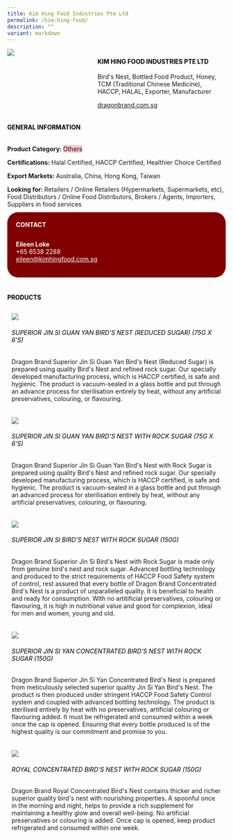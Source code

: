 ```yaml
---
title: Kim Hing Food Industries Pte Ltd
permalink: /kim-hing-food/
description: ""
variant: markdown
---
```

<div class="flex-paragraph"> 
<p style="text-transform: uppercase">
</p>
</div> 
<div class="flex-container" style="display: flex; flex-wrap: wrap;"> 
<div class="card sgds" style="flex: 1 1 40%; display: block;">
<img src="/images/kim_hing_logo.png">
</div> 
<div class="card-sgds" style="flex: 1 1 58%; display: block; margin-left: 3px"> 
<h4 style="text-transform: uppercase; color: black;">
<b>Kim Hing Food Industries Pte Ltd
</b>
</h4> 
<p>Bird's Nest, Bottled Food Product, Honey, TCM (Traditional Chinese Medicine), HACCP, HALAL, Exporter, Manufacturer
</p> 
<p>
<a href="https://dragonbrand.com.sg/" target="_blank">dragonbrand.com.sg
</a>
</p> 
</div> 
</div> 
<h4 style="text-transform: uppercase; color: black;">
<b>General Information
</b>
</h4> 
<div class="flex-container" style="display: flex; flex-wrap: wrap;"> 
<div class="card sgds" style="flex: 1 1 65%; display: block; align-self: stretch"> 
<div class="flex-paragraph"> 
<p>
<b>Product Category: 
</b>
<span style="background-color: pink; border-radius: 10 px;">Others
</span>
</p> 
<p>
<b>Certifications: 
</b> Halal Certified, HACCP Certified, Healthier Choice Certified
</p> 
<p>
<b>Export Markets: 
</b>Australia, China, Hong Kong, Taiwan
</p> 
<p style="margin-bottom: 10px;">
<b>Looking for: 
</b>Retailers / Online Retailers (Hypermarkets, Supermarkets, etc), Food Distributors / Online Food Distributors, Brokers / Agents, Importers, Suppliers in food services
</p> 
</div> 
</div> 
<div class="card sgds" style="flex: 1 1 35%; padding: 10px; display: block; background-color: maroon; border-radius: 25px; align-self: center;"> 
<h4 style="color: white; margin-top: 10px; margin-left: 10px;">CONTACT
</h4> 
<div class="flex-paragraph"> 
<p style="padding: 10px; color: white;">
<b>Eileen Loke
</b>
<br>+65 6538 2288
<br>
<a href="mailto:eileen@kimhingfood.com.sg" style="color: white;">eileen@kimhingfood.com.sg
</a>
</p> 
</div> 
</div> 
</div> 
<br> 
<h4 style="text-transform: uppercase; color: black;">
<b>products
</b>
</h4> 
<div style="display: flex; flex-wrap: wrap;"> 
<div class="card sgds" style="flex: 1 1 47%; margin: 10px; display: block;"> 
<div class="flex-image" style="display: block;">
<img src="/images/kim_hing_product1.png">
</div> 
<div class="flex-paragraph"> 
<h6 style="text-transform: uppercase; color: black;">Superior Jin Si Guan Yan Bird's Nest (Reduced Sugar) (75g X 6's)
</h6> 
<p>Dragon Brand Superior Jin Si Guan Yan Bird's Nest (Reduced Sugar) is prepared using quality Bird's Nest and refined rock sugar. Our specially developed manufacturing process, which is HACCP certified, is safe and hygienic. The product is vacuum-sealed in a glass bottle and put through an advance process for sterilisation entirely by heat, without any artificial preservatives, colouring, or flavouring.
</p>
</div> 
</div> 
<div class="card sgds" style="flex: 1 1 47%; margin: 10px; display: block;"> 
<div class="flex-image" style="display: block;">
<img src="/images/kim_hing_product2.png">
</div> 
<div class="flex-paragraph"> 
<h6 style="text-transform: uppercase; color: black;"> Superior Jin Si Guan Yan Bird's Nest With Rock Sugar (75g X 6's)
</h6> 
<p>Dragon Brand Superior Jin Si Guan Yan Bird's Nest with Rock Sugar is prepared using quality Bird's Nest and refined rock sugar. Our specially developed manufacturing process, which is HACCP certified, is safe and hygienic. The product is vacuum-sealed in a glass bottle and put through an advanced process for sterilisation entirely by heat, without any artificial preservatives, colouring, or flavouring.
</p>
</div> 
</div> 
<div class="card sgds" style="flex: 1 1 47%; margin: 10px; display: block;"> 
<div class="flex-image" style="display: block;">
<img src="/images/kim_hing_product3.png">
</div> 
<div class="flex-paragraph"> 
<h6 style="text-transform: uppercase; color: black;">Superior Jin Si Bird's Nest With Rock Sugar (150g)
</h6> 
<p>Dragon Brand Superior Jin Si Bird's Nest with Rock Sugar is made only from genuine bird's nest and rock sugar. Advanced bottling technology and produced to the strict requirements of HACCP Food Safety system of control, rest assured that every bottle of Dragon Brand Concentrated Bird's Nest is a product of unparalleled quality. It is beneficial to health and ready for consumption. With no artitificial preservatives, colouring or flavouring, it is high in nutritional value and good for complexion, ideal for men and women, young and old.
</p>
</div> 
</div> 
<div class="card sgds" style="flex: 1 1 47%; margin: 10px; display: block;"> 
<div class="flex-image" style="display: block;">
<img src="/images/kim_hing_product4.png">
</div> 
<div class="flex-paragraph"> 
<h6 style="text-transform: uppercase; color: black;">Superior Jin Si Yan Concentrated Bird's Nest With Rock Sugar (150g)
</h6> 
<p>Dragon Brand Superior Jin Si Yan Concentrated Bird's Nest is prepared from meticulously selected superior quality Jin Si Yan Bird's Nest. The product is then produced under stringent HACCP Food Safety Control system and coupled with advanced bottling technology. The product is sterilised entirely by heat with no preservatives, artificial colouring or flavouring added. It must be refrigerated and consumed within a week once the cap is opened. Ensuring that every bottle produced is of the highest quality is our commitment and promise to you. 
</p>
</div> 
</div> 
<div class="card sgds" style="flex: 1 1 47%; margin: 10px; display: block;"> 
<div class="flex-image" style="display: block;">
<img src="/images/kim_hing_product5.png">
</div> 
<div class="flex-paragraph"> 
<h6 style="text-transform: uppercase; color: black;">Royal Concentrated Bird's Nest With Rock Sugar (150G)
</h6> Dragon Brand Royal Concentrated Bird's Nest contains thicker and richer superior quality bird's nest with nourishing properties. A spoonful once in the morning and night, helps to provide a rich supplement for maintaining a healthy glow and overall well-being. No artificial preservatives or colouring is added. Once cap is opened, keep product refrigerated and consumed within one week.
<p>
</p>
</div> 
</div> 
</div>